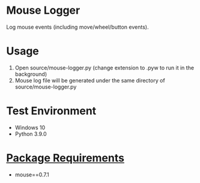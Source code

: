 # Mouse Logger
Log mouse events (including move/wheel/button events).

# Usage
1. Open source/mouse-logger.py (change extension to .pyw to run it in the background)
2. Mouse log file will be generated under the same directory of source/mouse-logger.py

# Test Environment
+ Windows 10
+ Python 3.9.0

# [Package Requirements](https://github.com/Andre3000TW/code-vault/blob/master/mouse-logger/requirements.bat)
+ mouse==0.7.1
